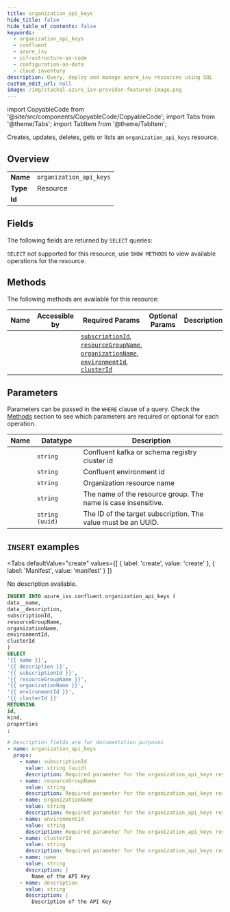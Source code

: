```yaml
--- 
title: organization_api_keys
hide_title: false
hide_table_of_contents: false
keywords:
  - organization_api_keys
  - confluent
  - azure_isv
  - infrastructure-as-code
  - configuration-as-data
  - cloud inventory
description: Query, deploy and manage azure_isv resources using SQL
custom_edit_url: null
image: /img/stackql-azure_isv-provider-featured-image.png
---
```


import CopyableCode from '@site/src/components/CopyableCode/CopyableCode';
import Tabs from '@theme/Tabs';
import TabItem from '@theme/TabItem';

Creates, updates, deletes, gets or lists an <code>organization_api_keys</code> resource.

## Overview
<table><tbody>
<tr><td><b>Name</b></td><td><code>organization_api_keys</code></td></tr>
<tr><td><b>Type</b></td><td>Resource</td></tr>
<tr><td><b>Id</b></td><td><CopyableCode code="azure_isv.confluent.organization_api_keys" /></td></tr>
</tbody></table>

## Fields

The following fields are returned by `SELECT` queries:

`SELECT` not supported for this resource, use `SHOW METHODS` to view available operations for the resource.


## Methods

The following methods are available for this resource:

<table>
<thead>
    <tr>
    <th>Name</th>
    <th>Accessible by</th>
    <th>Required Params</th>
    <th>Optional Params</th>
    <th>Description</th>
    </tr>
</thead>
<tbody>
<tr>
    <td><a href="#create"><CopyableCode code="create" /></a></td>
    <td><CopyableCode code="insert" /></td>
    <td><a href="#parameter-subscriptionId"><code>subscriptionId</code></a>, <a href="#parameter-resourceGroupName"><code>resourceGroupName</code></a>, <a href="#parameter-organizationName"><code>organizationName</code></a>, <a href="#parameter-environmentId"><code>environmentId</code></a>, <a href="#parameter-clusterId"><code>clusterId</code></a></td>
    <td></td>
    <td></td>
</tr>
</tbody>
</table>

## Parameters

Parameters can be passed in the `WHERE` clause of a query. Check the [Methods](#methods) section to see which parameters are required or optional for each operation.

<table>
<thead>
    <tr>
    <th>Name</th>
    <th>Datatype</th>
    <th>Description</th>
    </tr>
</thead>
<tbody>
<tr id="parameter-clusterId">
    <td><CopyableCode code="clusterId" /></td>
    <td><code>string</code></td>
    <td>Confluent kafka or schema registry cluster id</td>
</tr>
<tr id="parameter-environmentId">
    <td><CopyableCode code="environmentId" /></td>
    <td><code>string</code></td>
    <td>Confluent environment id</td>
</tr>
<tr id="parameter-organizationName">
    <td><CopyableCode code="organizationName" /></td>
    <td><code>string</code></td>
    <td>Organization resource name</td>
</tr>
<tr id="parameter-resourceGroupName">
    <td><CopyableCode code="resourceGroupName" /></td>
    <td><code>string</code></td>
    <td>The name of the resource group. The name is case insensitive.</td>
</tr>
<tr id="parameter-subscriptionId">
    <td><CopyableCode code="subscriptionId" /></td>
    <td><code>string (uuid)</code></td>
    <td>The ID of the target subscription. The value must be an UUID.</td>
</tr>
</tbody>
</table>

## `INSERT` examples

<Tabs
    defaultValue="create"
    values={[
        { label: 'create', value: 'create' },
        { label: 'Manifest', value: 'manifest' }
    ]}
>
<TabItem value="create">

No description available.

```sql
INSERT INTO azure_isv.confluent.organization_api_keys (
data__name,
data__description,
subscriptionId,
resourceGroupName,
organizationName,
environmentId,
clusterId
)
SELECT 
'{{ name }}',
'{{ description }}',
'{{ subscriptionId }}',
'{{ resourceGroupName }}',
'{{ organizationName }}',
'{{ environmentId }}',
'{{ clusterId }}'
RETURNING
id,
kind,
properties
;
```
</TabItem>
<TabItem value="manifest">

```yaml
# Description fields are for documentation purposes
- name: organization_api_keys
  props:
    - name: subscriptionId
      value: string (uuid)
      description: Required parameter for the organization_api_keys resource.
    - name: resourceGroupName
      value: string
      description: Required parameter for the organization_api_keys resource.
    - name: organizationName
      value: string
      description: Required parameter for the organization_api_keys resource.
    - name: environmentId
      value: string
      description: Required parameter for the organization_api_keys resource.
    - name: clusterId
      value: string
      description: Required parameter for the organization_api_keys resource.
    - name: name
      value: string
      description: |
        Name of the API Key
    - name: description
      value: string
      description: |
        Description of the API Key
```
</TabItem>
</Tabs>
